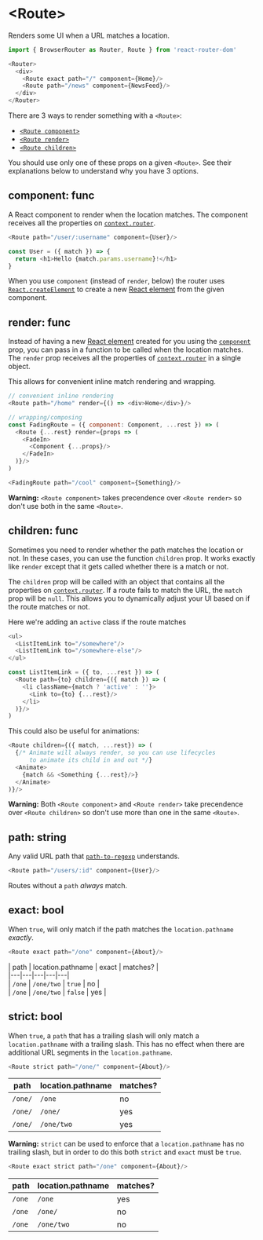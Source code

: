 # &lt;Route>

Renders some UI when a URL matches a location.

```js
import { BrowserRouter as Router, Route } from 'react-router-dom'

<Router>
  <div>
    <Route exact path="/" component={Home}/>
    <Route path="/news" component={NewsFeed}/>
  </div>
</Router>
```

There are 3 ways to render something with a `<Route>`:

- [`<Route component>`](#component-func)
- [`<Route render>`](#render-func)
- [`<Route children>`](#children-func)

You should use only one of these props on a given `<Route>`. See their explanations below to understand why you have 3 options.

## component: func

A React component to render when the location matches. The component receives all the properties on [`context.router`](context.router.md).

```js
<Route path="/user/:username" component={User}/>
```

```js
const User = ({ match }) => {
  return <h1>Hello {match.params.username}!</h1>
}
```

When you use `component` (instead of `render`, below) the router uses [`React.createElement`](https://facebook.github.io/react/docs/react-api.html#createelement) to create a new [React element](https://facebook.github.io/react/docs/rendering-elements.html) from the given component.

## render: func

Instead of having a new [React element](https://facebook.github.io/react/docs/rendering-elements.html) created for you using the [`component`](#component-func) prop, you can pass in a function to be called when the location matches. The `render` prop receives all the properties of [`context.router`](context.router.md) in a single object.

This allows for convenient inline match rendering and wrapping.

```js
// convenient inline rendering
<Route path="/home" render={() => <div>Home</div>}/>

// wrapping/composing
const FadingRoute = ({ component: Component, ...rest }) => (
  <Route {...rest} render={props => (
    <FadeIn>
      <Component {...props}/>
    </FadeIn>
  )}/>
)

<FadingRoute path="/cool" component={Something}/>
```

**Warning:** `<Route component>` takes precendence over `<Route render>` so don't use both in the same `<Route>`.

## children: func

Sometimes you need to render whether the path matches the location or not. In these cases, you can use the function `children` prop. It works exactly like `render` except that it gets called whether there is a match or not.

The `children` prop will be called with an object that contains all the properties on [`context.router`](context.router.md). If a route fails to match the URL, the `match` prop will be `null`. This allows you to dynamically adjust your UI based on if the route matches or not.

Here we're adding an `active` class if the route matches

```js
<ul>
  <ListItemLink to="/somewhere"/>
  <ListItemLink to="/somewhere-else"/>
</ul>

const ListItemLink = ({ to, ...rest }) => (
  <Route path={to} children={({ match }) => (
    <li className={match ? 'active' : ''}>
      <Link to={to} {...rest}/>
    </li>
  )}/>
)
```

This could also be useful for animations:

```js
<Route children={({ match, ...rest}) => (
  {/* Animate will always render, so you can use lifecycles
      to animate its child in and out */}
  <Animate>
    {match && <Something {...rest}/>}
  </Animate>
)}/>
```

**Warning:** Both `<Route component>` and `<Route render>` take precendence over `<Route children>` so don't use more than one in the same `<Route>`.

## path: string

Any valid URL path that [`path-to-regexp`](https://www.npmjs.com/package/path-to-regexp) understands.

```js
<Route path="/users/:id" component={User}/>
```

Routes without a `path` _always_ match.

## exact: bool

When `true`, will only match if the path matches the `location.pathname` _exactly_.

```js
<Route exact path="/one" component={About}/>
```

| path | location.pathname | exact | matches? |   
|---|---|---|---|---|   
| `/one`  | `/one/two`  | `true` | no |   
| `/one`  | `/one/two`  | `false` | yes |   

## strict: bool

When `true`, a `path` that has a trailing slash will only match a `location.pathname` with a trailing slash. This has no effect when there are additional URL segments in the `location.pathname`.

```js
<Route strict path="/one/" component={About}/>
```

| path | location.pathname | matches? |
| --- | --- | --- |
| `/one/` | `/one` | no |
| `/one/` | `/one/` | yes |
| `/one/` | `/one/two` | yes |

**Warning:** `strict` can be used to enforce that a `location.pathname` has no trailing slash, but in order to do this both `strict` and `exact` must be `true`.

```js
<Route exact strict path="/one" component={About}/>
```

| path | location.pathname | matches? |
| --- | --- | --- |
| `/one` | `/one` | yes |
| `/one` | `/one/` | no |
| `/one` | `/one/two` | no |
